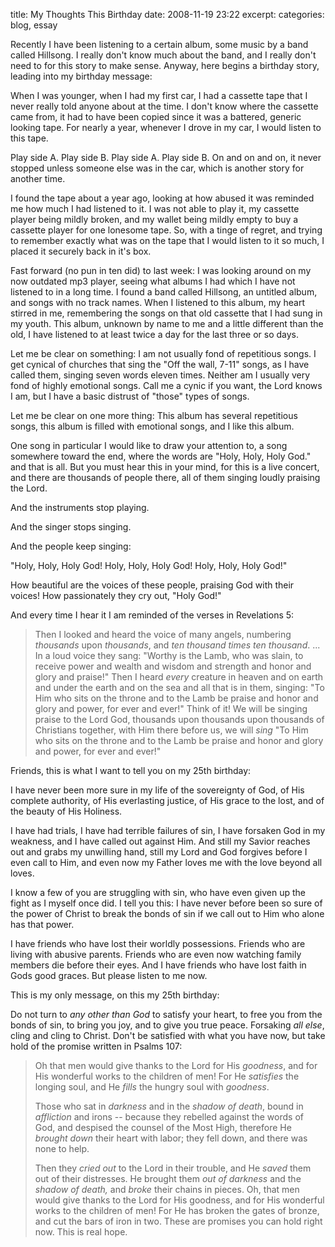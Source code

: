 title: My Thoughts This Birthday
date: 2008-11-19 23:22
excerpt: 
categories: blog, essay

Recently I have been listening to a certain album, some music by a band called Hillsong. I really don't know much about the band, and I really don't need to for this story to make sense. Anyway, here begins a birthday story, leading into my birthday message:

When I was younger, when I had my first car, I had a cassette tape that I never really told anyone about at the time. I don't know where the cassette came from, it had to have been copied since it was a battered, generic looking tape. For nearly a year, whenever I drove in my car, I would listen to this tape.

Play side A.
Play side B.
Play side A.
Play side B.
On and on and on, it never stopped unless someone else was in the car, which is another story for another time.

I found the tape about a year ago, looking at how abused it was reminded me how much I had listened to it. I was not able to play it, my cassette player being mildly broken, and my wallet being mildly empty to buy a cassette player for one lonesome tape. So, with a tinge of regret, and trying to remember exactly what was on the tape that I would listen to it so much, I placed it securely back in it's box.

Fast forward (no pun in ten did) to last week: I was looking around on my now outdated mp3 player, seeing what albums I had which I have not listened to in a long time. I found a band called Hillsong, an untitled album, and songs with no track names. When I listened to this album, my heart stirred in me, remembering the songs on that old cassette that I had sung in my youth. This album, unknown by name to me and a little different than the old, I have listened to at least twice a day for the last three or so days.

Let me be clear on something: I am not usually fond of repetitious songs. I get cynical of churches that sing the "Off the wall, 7-11" songs, as I have called them, singing seven words eleven times. Neither am I usually very fond of highly emotional songs. Call me a cynic if you want, the Lord knows I am, but I have a basic distrust of "those" types of songs.

Let me be clear on one more thing: This album has several repetitious songs, this album is filled with emotional songs, and I like this album.

One song in particular I would like to draw your attention to, a song somewhere toward the end, where the words are "Holy, Holy, Holy God." and that is all. But you must hear this in your mind, for this is a live concert, and there are thousands of people there, all of them singing loudly praising the Lord.

And the instruments stop playing.

And the singer stops singing.

And the people keep singing:

"Holy, Holy, Holy God! Holy, Holy, Holy God! Holy, Holy, Holy God!"

How beautiful are the voices of these people, praising God with their voices! How passionately they cry out, "Holy God!"

And every time I hear it I am reminded of the verses in Revelations 5:
> Then I looked and heard the voice of many angels, numbering <span style="font-style: italic;">thousands</span> upon <span style="font-style: italic;">thousands</span>, and <span style="font-style: italic;">ten thousand times ten thousand</span>. ... In a loud voice they sang: "Worthy is the Lamb, who was slain, to receive power and wealth and wisdom and strength and honor and glory and praise!" Then I heard <span style="font-style: italic;">every</span> creature in heaven and on earth and under the earth and on the sea and all that is in them, singing: "To Him who sits on the throne and to the Lamb be praise and honor and glory and power, for ever and ever!"
Think of it! We will be singing praise to the Lord God, thousands upon thousands upon thousands of Christians together, with Him there before us, we will <span style="font-style: italic;">sing</span> "To Him who sits on the throne and to the Lamb be praise and honor and glory and power, for ever and ever!"

Friends, this is what I want to tell you on my 25th birthday:

I have never been more sure in my life of the sovereignty of God, of His complete authority, of His everlasting justice, of His grace to the lost, and of the beauty of His Holiness.

I have had trials, I have had terrible failures of sin, I have forsaken God in my weakness, and I have called out against Him. And still my Savior reaches out and grabs my unwilling hand, still my Lord and God forgives before I even call to Him, and even now my Father loves me with the love beyond all loves.

I know a few of you are struggling with sin, who have even given up the fight as I myself once did. I tell you this: I have never before been so sure of the power of Christ to break the bonds of sin if we call out to Him who alone has that power.

I have friends who have lost their worldly possessions. Friends who are living with abusive parents. Friends who are even now watching family members die before their eyes. And I have friends who have lost faith in Gods good graces. But please listen to me now.

This is my only message, on this my 25th birthday:

Do not turn to <span style="font-style: italic;">any other than God</span> to satisfy your heart, to free you from the bonds of sin, to bring you joy, and to give you true peace. Forsaking <span style="font-style: italic;">all else</span>, cling and cling to Christ. Don't be satisfied with what you have now, but take hold of the promise written in Psalms 107:
> Oh that men would give thanks to the Lord for His <span style="font-style: italic;">goodness</span>, and for His wonderful works to the children of men! For He <span style="font-style: italic;">satisfies</span> the longing soul, and He <span style="font-style: italic;">fills</span> the hungry soul with <span style="font-style: italic;">goodness</span>.> 
> 
> Those who sat in <span style="font-style: italic;">darkness</span> and in the <span style="font-style: italic;">shadow of death</span>, bound in <span style="font-style: italic;">affliction</span> and irons -- because they rebelled against the words of God, and despised the counsel of the Most High, therefore He <span style="font-style: italic;">brought down</span> their heart with labor; they fell down, and there was none to help.> 
> 
> Then they <span style="font-style: italic;">cried out</span> to the Lord in their trouble, and He <span style="font-style: italic;">saved</span> them out of their distresses. He brought them <span style="font-style: italic;">out of darkness</span> and the <span style="font-style: italic;">shadow of death,</span> and <span style="font-style: italic;">broke</span> their chains in pieces. Oh, that men would give thanks to the Lord for His goodness, and for His wonderful works to the children of men! For He has broken the gates of bronze, and cut the bars of iron in two.
These are promises you can hold right now. This is real hope.